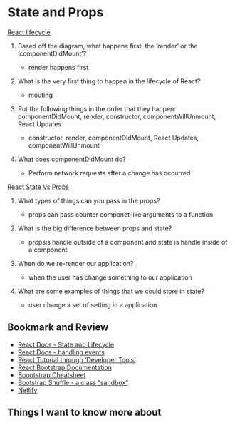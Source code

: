 # State and Props
[React lifecycle](https://medium.com/@joshuablankenshipnola/react-component-lifecycle-events-cb77e670a093)
1. Based off the diagram, what happens first, the ‘render’ or the ‘componentDidMount’?
    - render happens first

2. What is the very first thing to happen in the lifecycle of React?
    - mouting

3. Put the following things in the order that they happen: componentDidMount, render, constructor, componentWillUnmount, React Updates
    - constructor, render, componentDidMount, React Updates, componentWillUnmount

4. What does componentDidMount do?
    -  Perform network requests after a change has occurred

[React State Vs Props](https://www.youtube.com/watch?v=IYvD9oBCuJI)
1. What types of things can you pass in the props?
    - props can pass counter componet like arguments to a function 

2. What is the big difference between props and state?
    - propsis handle outside of a component and state is handle inside of a component

3. When do we re-render our application?
    - when the user has change something to our application

4. What are some examples of things that we could store in state?
    - user change a set of setting in a application

## Bookmark and Review
- [React Docs - State and Lifecycle](https://reactjs.org/docs/state-and-lifecycle.html)
- [React Docs - handling events](https://reactjs.org/docs/handling-events.html)
- [React Tutorial through ‘Developer Tools’](https://reactjs.org/tutorial/tutorial.html)
- [React Bootstrap Documentation](https://react-bootstrap.github.io/)
- [Boootstrap Cheatsheet](https://getbootstrap.com/docs/5.0/examples/cheatsheet/)
- [Bootstrap Shuffle - a class “sandbox”](https://bootstrapshuffle.com/classes)
- [Netlify](https://www.netlify.com/)

## Things I want to know more about
